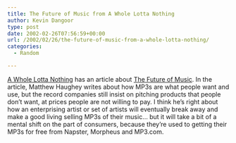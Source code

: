 ```yaml
---
title: The Future of Music from A Whole Lotta Nothing
author: Kevin Dangoor
type: post
date: 2002-02-26T07:56:59+00:00
url: /2002/02/26/the-future-of-music-from-a-whole-lotta-nothing/
categories:
  - Random

---
```

[A Whole Lotta Nothing][1] has an article about [The Future of Music][2]. In the article, Matthew Haughey writes about how MP3s are what people want and use, but the record companies still insist on pitching products that people don&#8217;t want, at prices people are not willing to pay. I think he&#8217;s right about how an enterprising artist or set of artists will eventually break away and make a good living selling MP3s of their music&#8230; but it will take a bit of a mental shift on the part of consumers, because they&#8217;re used to getting their MP3s for free from Napster, Morpheus and MP3.com.

 [1]: http://a.wholelottanothing.org
 [2]: http://a.wholelottanothing.org/more.blah/moreID/13.html